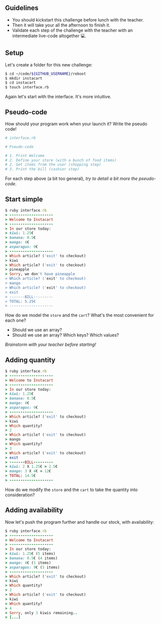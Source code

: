 ## Guidelines

- You should kickstart this challenge before lunch with the teacher.
- Then it will take your all the afternoon to finish it.
- Validate each step of the challenge with the teacher with an intermediate live-code altogether 💻.

## Setup

Let's create a folder for this new challenge:

```bash
$ cd ~/code/${GITHUB_USERNAME}/reboot
$ mkdir instacart
$ cd instacart
$ touch interface.rb
```

Again let's start with the interface. It's more intuitive.

## Pseudo-code

How should your program work when your launch it? Write the pseudo code!


```ruby
# interface.rb

# Pseudo-code

# 1. Print Welcome
# 2. Define your store (with a bunch of food items)
# 2. Get items from the user (shopping step)
# 3. Print the bill (cashier step)
```

For each step above (a bit too general), *try to detail a bit more the pseudo-code*.


## Start simple


```ruby
$ ruby interface.rb
> --------------------
> Welcome to Instacart
> --------------------
> In our store today:
> kiwi: 1.25€
> banana: 0.5€
> mango: 4€
> asparagus: 9€
> --------------------
> Which article? ('exit' to checkout)
> kiwi
> Which article? ('exit' to checkout)
> pineapple
> Sorry, we don't have pineapple
> Which article? ('exit' to checkout)
> mango
> Which article? ('exit' to checkout)
> exit
> -------BILL---------
> TOTAL: 5.25€
> --------------------
```

How do we model the `store` and the `cart`? What's the most convenient for each one?

- Should we use an array?
- Should we use an array? Which keys? Which values?

*Brainstorm with your teacher before starting!*

## Adding quantity

```ruby
$ ruby interface.rb
> --------------------
> Welcome to Instacart
> --------------------
> In our store today:
> kiwi: 1.25€
> banana: 0.5€
> mango: 4€
> asparagus: 9€
> --------------------
> Which article? ('exit' to checkout)
> kiwi
> Which quantity?
> 2
> Which article? ('exit' to checkout)
> mango
> Which quantity?
> 3
> Which article? ('exit' to checkout)
> exit
> -------BILL---------
> kiwi: 2 X 1.25€ = 2.5€
> mango: 3 X 4€ = 12€
> TOTAL: 14.5€
> --------------------
```

How do we modify the `store` and the `cart` to take the quantity into consideration?


## Adding availability

Now let's push the program further and handle our stock, with availability:

```ruby
$ ruby interface.rb
> --------------------
> Welcome to Instacart
> --------------------
> In our store today:
> kiwi: 1.25€ (5 items)
> banana: 0.5€ (4 items)
> mango: 4€ (1 items)
> asparagus: 9€ (5 items)
> --------------------
> Which article? ('exit' to checkout)
> kiwi
> Which quantity?
> 2
> Which article? ('exit' to checkout)
> kiwi
> Which quantity?
> 4
> Sorry, only 3 kiwis remaining..
> [...]
```
